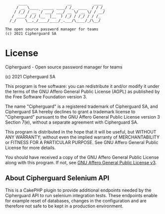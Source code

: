 
	      ____                  __          ____
	     / __ \____  _____ ____/ /_  ____  / / /_
	    / /_/ / __ `/ ___/ ___/ __ \/ __ \/ / __/
	   / ____/ /_/ (__  |__  ) /_/ / /_/ / / /_
	  /_/    \__,_/____/____/_.___/\____/_/\__/

	The open source password manager for teams
	(c) 2021 Cipherguard SA


License
==============

Cipherguard - Open source password manager for teams

(c) 2021 Cipherguard SA

This program is free software: you can redistribute it and/or modify it under the terms of the GNU Affero General
Public License (AGPL) as published by the Free Software Foundation version 3.

The name "Cipherguard" is a registered trademark of Cipherguard SA, and Cipherguard SA hereby declines to grant a trademark
license to "Cipherguard" pursuant to the GNU Affero General Public License version 3 Section 7(e), without a separate
agreement with Cipherguard SA.

This program is distributed in the hope that it will be useful, but WITHOUT ANY WARRANTY; without even the implied
warranty of MERCHANTABILITY or FITNESS FOR A PARTICULAR PURPOSE. See GNU Affero General Public License for more details.

You should have received a copy of the GNU Affero General Public License along with this program. If not,
see [GNU Affero General Public License v3](http://www.gnu.org/licenses/agpl-3.0.html).

## About Cipherguard Selenium API

This is a CakePHP plugin to provide additional endpoints needed by the Cipherguard API 
to run selenium integration tests. These endpoints enable for example reset of databases,
changes in the configuration and are therefore not safe to be kept in a production environment.
